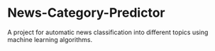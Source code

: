 # News-Category-Predictor
A project for automatic news classification into different topics using machine learning algorithms.
